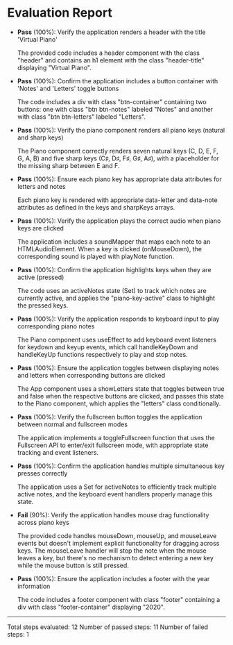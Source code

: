 # Evaluation Report

- **Pass** (100%): Verify the application renders a header with the title 'Virtual Piano'
  
  The provided code includes a header component with the class "header" and contains an h1 element with the class "header-title" displaying "Virtual Piano".

- **Pass** (100%): Confirm the application includes a button container with 'Notes' and 'Letters' toggle buttons
  
  The code includes a div with class "btn-container" containing two buttons: one with class "btn btn-notes" labeled "Notes" and another with class "btn btn-letters" labeled "Letters".

- **Pass** (100%): Verify the piano component renders all piano keys (natural and sharp keys)
  
  The Piano component correctly renders seven natural keys (C, D, E, F, G, A, B) and five sharp keys (C♯, D♯, F♯, G♯, A♯), with a placeholder for the missing sharp between E and F.

- **Pass** (100%): Ensure each piano key has appropriate data attributes for letters and notes
  
  Each piano key is rendered with appropriate data-letter and data-note attributes as defined in the keys and sharpKeys arrays.

- **Pass** (100%): Verify the application plays the correct audio when piano keys are clicked
  
  The application includes a soundMapper that maps each note to an HTMLAudioElement. When a key is clicked (onMouseDown), the corresponding sound is played with playNote function.

- **Pass** (100%): Confirm the application highlights keys when they are active (pressed)
  
  The code uses an activeNotes state (Set) to track which notes are currently active, and applies the "piano-key-active" class to highlight the pressed keys.

- **Pass** (100%): Verify the application responds to keyboard input to play corresponding piano notes
  
  The Piano component uses useEffect to add keyboard event listeners for keydown and keyup events, which call handleKeyDown and handleKeyUp functions respectively to play and stop notes.

- **Pass** (100%): Ensure the application toggles between displaying notes and letters when corresponding buttons are clicked
  
  The App component uses a showLetters state that toggles between true and false when the respective buttons are clicked, and passes this state to the Piano component, which applies the "letters" class conditionally.

- **Pass** (100%): Verify the fullscreen button toggles the application between normal and fullscreen modes
  
  The application implements a toggleFullscreen function that uses the Fullscreen API to enter/exit fullscreen mode, with appropriate state tracking and event listeners.

- **Pass** (100%): Confirm the application handles multiple simultaneous key presses correctly
  
  The application uses a Set for activeNotes to efficiently track multiple active notes, and the keyboard event handlers properly manage this state.

- **Fail** (90%): Verify the application handles mouse drag functionality across piano keys
  
  The provided code handles mouseDown, mouseUp, and mouseLeave events but doesn't implement explicit functionality for dragging across keys. The mouseLeave handler will stop the note when the mouse leaves a key, but there's no mechanism to detect entering a new key while the mouse button is still pressed.

- **Pass** (100%): Ensure the application includes a footer with the year information
  
  The code includes a footer component with class "footer" containing a div with class "footer-container" displaying "2020".

---

Total steps evaluated: 12
Number of passed steps: 11
Number of failed steps: 1